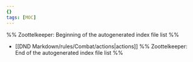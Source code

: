 ```yaml
---
{}
tags: [MOC]
---
```

%% Zoottelkeeper: Beginning of the autogenerated index file list  %%
-  [[DND Markdown/rules/Combat/actions|actions]]
%% Zoottelkeeper: End of the autogenerated index file list  %%

